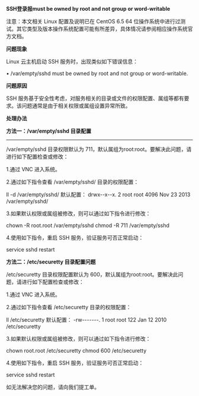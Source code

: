 **SSH登录报must be owned by root and not group or word-writable**

注意：本文相关 Linux 配置及说明已在 CentOS 6.5 64 位操作系统中进行过测试。其它类型及版本操作系统配置可能有所差异，具体情况请参阅相应操作系统官方文档。

**问题现象**

Linux 云主机启动 SSH 服务时，出现类似如下错误信息：

• /var/empty/sshd must be owned by root and not group or word-writable.

**问题原因**

SSH 服务基于安全性考虑，对服务相关的目录或文件的权限配置、属组等都有要求。该问题通常是由于相关权限或属组设置异常所致。

**处理办法**

**方法一：/var/empty/sshd 目录配置**

****

/var/empty/sshd 目录权限默认为 711，默认属组为root:root。要解决此问题，请进行如下配置检查或修改：

1.通过 VNC 进入系统。

2.通过如下指令查看 /var/empty/sshd/ 目录的权限配置：

ll -d /var/empty/sshd/ 默认配置： drwx--x--x. 2 root root 4096 Nov 23 2013 /var/empty/sshd/

3.如果默认权限或属组被修改，则可以通过如下指令进行修改：

chown -R root.root /var/empty/sshd chmod -R 711 /var/empty/sshd

4.使用如下指令，重启 SSH 服务，验证服务可否正常启动：

service sshd restart

**方法二：/etc/securetty 目录配置问题**

/etc/securetty 目录权限配置默认为 600，默认属组为root:root。要解决此问题，请进行如下配置检查或修改：

1.通过 VNC 进入系统。

2.通过如下指令查看 /etc/securetty 目录的权限配置：

ll /etc/securetty 默认配置： -rw-------. 1 root root 122 Jan 12 2010 /etc/securetty

3.如果默认权限或属组被修改，则可以通过如下指令进行修改：

chown root.root /etc/securetty chmod 600 /etc/securetty

4.使用如下指令，重启 SSH 服务，验证服务可否正常启动：

service sshd restart

如无法解决您的问题，请向我们提工单。